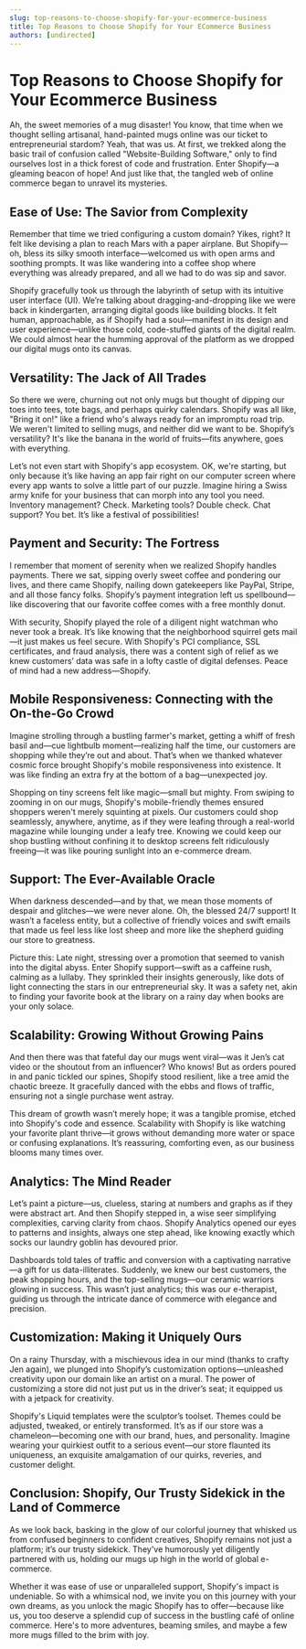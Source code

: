```yaml
---
slug: top-reasons-to-choose-shopify-for-your-ecommerce-business
title: Top Reasons to Choose Shopify for Your ECommerce Business
authors: [undirected]
---
```



# Top Reasons to Choose Shopify for Your Ecommerce Business

Ah, the sweet memories of a mug disaster! You know, that time when we thought selling artisanal, hand-painted mugs online was our ticket to entrepreneurial stardom? Yeah, that was us. At first, we trekked along the basic trail of confusion called "Website-Building Software," only to find ourselves lost in a thick forest of code and frustration. Enter Shopify—a gleaming beacon of hope! And just like that, the tangled web of online commerce began to unravel its mysteries.

## Ease of Use: The Savior from Complexity

Remember that time we tried configuring a custom domain? Yikes, right? It felt like devising a plan to reach Mars with a paper airplane. But Shopify—oh, bless its silky smooth interface—welcomed us with open arms and soothing prompts. It was like wandering into a coffee shop where everything was already prepared, and all we had to do was sip and savor.

Shopify gracefully took us through the labyrinth of setup with its intuitive user interface (UI). We’re talking about dragging-and-dropping like we were back in kindergarten, arranging digital goods like building blocks. It felt human, approachable, as if Shopify had a soul—manifest in its design and user experience—unlike those cold, code-stuffed giants of the digital realm. We could almost hear the humming approval of the platform as we dropped our digital mugs onto its canvas. 

## Versatility: The Jack of All Trades

So there we were, churning out not only mugs but thought of dipping our toes into tees, tote bags, and perhaps quirky calendars. Shopify was all like, "Bring it on!" like a friend who's always ready for an impromptu road trip. We weren't limited to selling mugs, and neither did we want to be. Shopify’s versatility? It's like the banana in the world of fruits—fits anywhere, goes with everything.

Let’s not even start with Shopify's app ecosystem. OK, we're starting, but only because it’s like having an app fair right on our computer screen where every app wants to solve a little part of our puzzle. Imagine hiring a Swiss army knife for your business that can morph into any tool you need. Inventory management? Check. Marketing tools? Double check. Chat support? You bet. It’s like a festival of possibilities!

## Payment and Security: The Fortress

I remember that moment of serenity when we realized Shopify handles payments. There we sat, sipping overly sweet coffee and pondering our lives, and there came Shopify, nailing down gatekeepers like PayPal, Stripe, and all those fancy folks. Shopify’s payment integration left us spellbound—like discovering that our favorite coffee comes with a free monthly donut.

With security, Shopify played the role of a diligent night watchman who never took a break. It’s like knowing that the neighborhood squirrel gets mail—it just makes us feel secure. With Shopify's PCI compliance, SSL certificates, and fraud analysis, there was a content sigh of relief as we knew customers’ data was safe in a lofty castle of digital defenses. Peace of mind had a new address—Shopify.

## Mobile Responsiveness: Connecting with the On-the-Go Crowd

Imagine strolling through a bustling farmer's market, getting a whiff of fresh basil and—cue lightbulb moment—realizing half the time, our customers are shopping while they’re out and about. That’s when we thanked whatever cosmic force brought Shopify's mobile responsiveness into existence. It was like finding an extra fry at the bottom of a bag—unexpected joy.

Shopping on tiny screens felt like magic—small but mighty. From swiping to zooming in on our mugs, Shopify's mobile-friendly themes ensured shoppers weren't merely squinting at pixels. Our customers could shop seamlessly, anywhere, anytime, as if they were leafing through a real-world magazine while lounging under a leafy tree. Knowing we could keep our shop bustling without confining it to desktop screens felt ridiculously freeing—it was like pouring sunlight into an e-commerce dream.

## Support: The Ever-Available Oracle

When darkness descended—and by that, we mean those moments of despair and glitches—we were never alone. Oh, the blessed 24/7 support! It wasn’t a faceless entity, but a collective of friendly voices and swift emails that made us feel less like lost sheep and more like the shepherd guiding our store to greatness.

Picture this: Late night, stressing over a promotion that seemed to vanish into the digital abyss. Enter Shopify support—swift as a caffeine rush, calming as a lullaby. They sprinkled their insights generously, like dots of light connecting the stars in our entrepreneurial sky. It was a safety net, akin to finding your favorite book at the library on a rainy day when books are your only solace.

## Scalability: Growing Without Growing Pains

And then there was that fateful day our mugs went viral—was it Jen’s cat video or the shoutout from an influencer? Who knows! But as orders poured in and panic tickled our spines, Shopify stood resilient, like a tree amid the chaotic breeze. It gracefully danced with the ebbs and flows of traffic, ensuring not a single purchase went astray.

This dream of growth wasn’t merely hope; it was a tangible promise, etched into Shopify's code and essence. Scalability with Shopify is like watching your favorite plant thrive—it grows without demanding more water or space or confusing explanations. It’s reassuring, comforting even, as our business blooms many times over.

## Analytics: The Mind Reader

Let’s paint a picture—us, clueless, staring at numbers and graphs as if they were abstract art. And then Shopify stepped in, a wise seer simplifying complexities, carving clarity from chaos. Shopify Analytics opened our eyes to patterns and insights, always one step ahead, like knowing exactly which socks our laundry goblin has devoured prior.

Dashboards told tales of traffic and conversion with a captivating narrative—a gift for us data-illiterates. Suddenly, we knew our best customers, the peak shopping hours, and the top-selling mugs—our ceramic warriors glowing in success. This wasn’t just analytics; this was our e-therapist, guiding us through the intricate dance of commerce with elegance and precision.

## Customization: Making it Uniquely Ours

On a rainy Thursday, with a mischievous idea in our mind (thanks to crafty Jen again), we plunged into Shopify’s customization options—unleashed creativity upon our domain like an artist on a mural. The power of customizing a store did not just put us in the driver’s seat; it equipped us with a jetpack for creativity.

Shopify's Liquid templates were the sculptor’s toolset. Themes could be adjusted, tweaked, or entirely transformed. It’s as if our store was a chameleon—becoming one with our brand, hues, and personality. Imagine wearing your quirkiest outfit to a serious event—our store flaunted its uniqueness, an exquisite amalgamation of our quirks, reveries, and customer delight.

## Conclusion: Shopify, Our Trusty Sidekick in the Land of Commerce

As we look back, basking in the glow of our colorful journey that whisked us from confused beginners to confident creatives, Shopify remains not just a platform; it’s our trusty sidekick. They've humorously yet diligently partnered with us, holding our mugs up high in the world of global e-commerce.

Whether it was ease of use or unparalleled support, Shopify's impact is undeniable. So with a whimsical nod, we invite you on this journey with your own dreams, as you unlock the magic Shopify has to offer—because like us, you too deserve a splendid cup of success in the bustling café of online commerce. Here's to more adventures, beaming smiles, and maybe a few more mugs filled to the brim with joy.